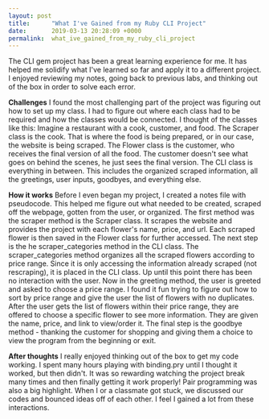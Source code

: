```yaml
---
layout: post
title:      "What I've Gained from my Ruby CLI Project"
date:       2019-03-13 20:28:09 +0000
permalink:  what_ive_gained_from_my_ruby_cli_project
---
```


The CLI gem project has been a great learning experience for me. It has helped me solidify what I've learned so far and apply it to a different project. I enjoyed reviewing my notes, going back to previous labs, and thinking out of the box in order to solve each error. 

**Challenges**
I found the most challenging part of the project was figuring out how to set up my class. I had to figure out where each class had to be required and how the classes would be connected. I thought of the classes like this: 
Imagine a restaurant with a cook, customer, and food. The Scraper class is the cook. That is where the food is being prepared, or in our case, the website is being scraped. The Flower class is the customer, who receives the final version of all the food. The customer doesn't see what goes on behind the scenes, he just sees the final version. The CLI class is everything in between. This includes the organized scraped information, all the greetings, user inputs, goodbyes, and everything else. 

**How it works**
Before I even began my project, I created a notes file with pseudocode. This helped me figure out what needed to be created, scraped off the webpage, gotten from the user, or organized.
The first method was the scraper method is the Scraper class. It scrapes the website and provides the project with each flower's name, price, and url. Each scraped flower is then saved in the Flower class for further accessed. 
The next step is the he scraper_categories method in the CLI class. The scraper_categories method organizes all the scraped flowers according to price range. Since it is only accessing the information already scraped (not rescraping), it is placed in the CLI class. 
Up until this point there has been no interaction with the user. Now in the greeting method, the user is greeted and asked to choose a price range. I found it fun trying to figure out how to sort by price range and give the user the list of flowers with no duplicates. 
After the user gets the list of flowers within their price range, they are offered to choose a specific flower to see more information. They are given the name, price, and link to view/order it. 
The final step is the goodbye method - thanking the customer for shopping and giving them a choice to view the program from the beginning or exit. 

**After thoughts**
I really enjoyed thinking out of the box to get my code working. I spent many hours playing with binding.pry until I thought it worked, but then didn't. It was so rewarding watching the project break many times and then finally getting it work properly! Pair programming was also a big highlight. When I or a classmate got stuck, we discussed our codes and bounced ideas off of each other. I feel I gained a lot from these interactions.

